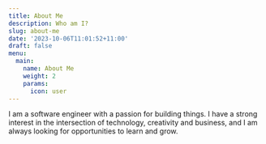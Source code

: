```yaml
---
title: About Me
description: Who am I?
slug: about-me
date: '2023-10-06T11:01:52+11:00'
draft: false
menu:
  main:
    name: About Me
    weight: 2
    params:
      icon: user
---
```

I am a software engineer with a passion for building things. I have a strong interest in the
intersection of technology, creativity and business, and I am always looking for
opportunities to learn and grow. 